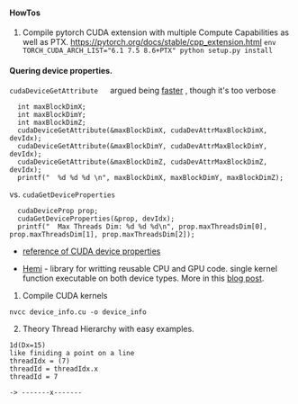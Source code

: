 
#### HowTos

1. Compile pytorch CUDA extension with multiple Compute Capabilities as well as PTX. https://pytorch.org/docs/stable/cpp_extension.html
`env TORCH_CUDA_ARCH_LIST="6.1 7.5 8.6+PTX" python setup.py install`
#### Quering device properties.

`cudaDeviceGetAttribute   `argued being [faster](https://developer.nvidia.com/blog/cuda-pro-tip-the-fast-way-to-query-device-properties/]) , though it's  too verbose

```
  int maxBlockDimX;
  int maxBlockDimY;
  int maxBlockDimZ;
  cudaDeviceGetAttribute(&maxBlockDimX, cudaDevAttrMaxBlockDimX, devIdx);
  cudaDeviceGetAttribute(&maxBlockDimY, cudaDevAttrMaxBlockDimY, devIdx);
  cudaDeviceGetAttribute(&maxBlockDimZ, cudaDevAttrMaxBlockDimZ, devIdx);
  printf("  %d %d %d \n", maxBlockDimX, maxBlockDimY, maxBlockDimZ);
```

vs. `cudaGetDeviceProperties`

```
  cudaDeviceProp prop;
  cudaGetDeviceProperties(&prop, devIdx);
  printf("  Max Threads Dim: %d %d %d\n", prop.maxThreadsDim[0], prop.maxThreadsDim[1], prop.maxThreadsDim[2]);
```



- [reference of CUDA device properties](https://docs.nvidia.com/cuda/cuda-runtime-api/group__CUDART__DEVICE.html)

- [Hemi](https://github.com/harrism/hemi) - library for writting reusable CPU and GPU code. single kernel function executable on both device types. More in this [blog post](https://developer.nvidia.com/blog/simple-portable-parallel-c-hemi-2/).



1. Compile CUDA kernels
```
nvcc device_info.cu -o device_info
```

2. Theory
Thread Hierarchy with easy examples.
```
1d(Dx=15)
like finiding a point on a line
threadIdx = (7)
threadId = threadIdx.x
threadId = 7

-> -------x-------
